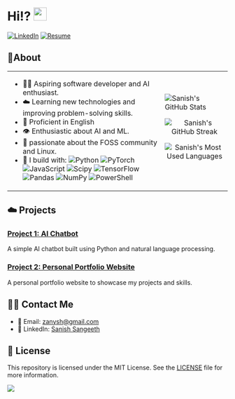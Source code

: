 
# Hi!?  <img src="https://giphy.com/embed/YARUMKaGd8cRG" width="30px" height="30px">


[![LinkedIn](https://img.shields.io/badge/LinkedIn-000000?style=flat-square&logo=linkedin&logoColor=blue&link=https://www.linkedin.com/in/sanishsangeeth)](https://www.linkedin.com/in/sanishsangeeth)
[![Resume](https://img.shields.io/badge/Resume-000000?style=flat-square&logo=resume&logoColor=blue&link=https://your-resume-link)](https://your-resume-link)

## 🐰About 

<table>
<tr>
<td>

- 🐻‍❄️ Aspiring software developer and AI enthusiast.
- ☁️ Learning new technologies and improving problem-solving skills.
- 💬 Proficient in English 
- 👁️ Enthusiastic about AI and ML.
- 🏐 passionate about the FOSS community and Linux.
- 🍵 I build with:
 ![Python](https://img.shields.io/badge/python-3670A0?style=flat&logo=python&logoColor=ffdd54) ![PyTorch](https://img.shields.io/badge/PyTorch-%23EE4C2C.svg?style=flat&logo=PyTorch&logoColor=white) ![JavaScript](https://img.shields.io/badge/javascript-%23323330.svg?style=flat&logo=javascript&logoColor=%23F7DF1E) ![Scipy](https://img.shields.io/badge/SciPy-%230C55A5.svg?style=flat&logo=scipy&logoColor=%white) ![TensorFlow](https://img.shields.io/badge/TensorFlow-%23FF6F00.svg?style=flat&logo=TensorFlow&logoColor=white) ![Pandas](https://img.shields.io/badge/pandas-%23150458.svg?style=flat&logo=pandas&logoColor=white) ![NumPy](https://img.shields.io/badge/numpy-%23013243.svg?style=flat&logo=numpy&logoColor=white) ![PowerShell](https://img.shields.io/badge/PowerShell-%235391FE.svg?style=flat&logo=powershell&logoColor=white)

  
</td>
<td>
  
  <img src="https://github-readme-stats.vercel.app/api?username=your-github-username&show_icons=true&theme=nord" alt="Sanish's GitHub Stats" />
<p align="center">
</p>
<p align="center">
  <img src="https://github-readme-streak-stats.herokuapp.com/?user=your-github-username&theme=nord" alt="Sanish's GitHub Streak" />
</p>
<p align="center">
  <img src="https://github-readme-stats.vercel.app/api/top-langs/?username=your-github-username&layout=compact&theme=nord" alt="Sanish's Most Used Languages" />
</p>

</td>
</tr>
</table>

## ☁️ Projects

### [Project 1: AI Chatbot](https://github.com/your-github-username/AI-Chatbot)
A simple AI chatbot built using Python and natural language processing.

### [Project 2: Personal Portfolio Website](https://github.com/your-github-username/Portfolio-Website)
A personal portfolio website to showcase my projects and skills.

## 🐻‍❄️ Contact Me

- 📧 Email: zanysh@gmail.com
- 💼 LinkedIn: [Sanish Sangeeth](https://www.linkedin.com/in/sanishsangeeth)

## 📜 License

This repository is licensed under the MIT License. See the [LICENSE](LICENSE) file for more information.


[![](https://visitcount.itsvg.in/api?id=zanyshh&icon=5&color=12)](https://visitcount.itsvg.in)

